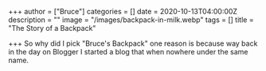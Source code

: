 +++
author = ["Bruce"]
categories = []
date = 2020-10-13T04:00:00Z
description = ""
image = "/images/backpack-in-milk.webp"
tags = []
title = "The Story of a Backpack"

+++
So why did I pick "Bruce's Backpack" one reason is because way back in the day on Blogger I started a blog that when nowhere under the same name. 